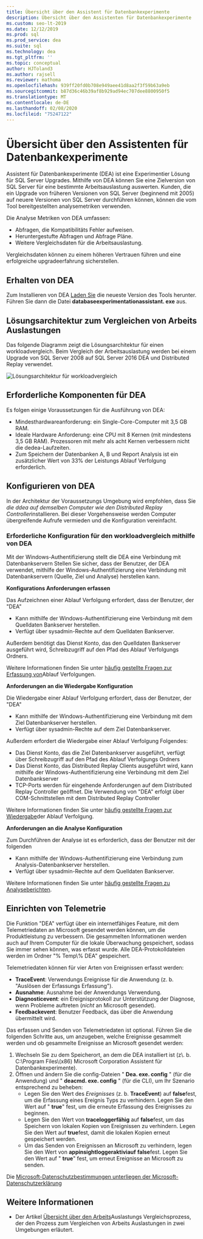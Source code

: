 ```yaml
---
title: Übersicht über den Assistent für Datenbankexperimente
description: Übersicht über den Assistenten für Datenbankexperimente
ms.custom: seo-lt-2019
ms.date: 12/12/2019
ms.prod: sql
ms.prod_service: dea
ms.suite: sql
ms.technology: dea
ms.tgt_pltfrm: ''
ms.topic: conceptual
author: HJToland3
ms.author: rajsell
ms.reviewer: mathoma
ms.openlocfilehash: 939ff20fd0b708e949aee41d8aa2f3f59b63a9eb
ms.sourcegitcommit: b87d36c46b39af8b929ad94ec707dee8800950f5
ms.translationtype: MT
ms.contentlocale: de-DE
ms.lasthandoff: 02/08/2020
ms.locfileid: "75247122"
---
```

# <a name="overview-of-database-experimentation-assistant"></a>Übersicht über den Assistenten für Datenbankexperimente

Assistent für Datenbankexperimente (DEA) ist eine Experimentier Lösung für SQL Server Upgrades. Mithilfe von DEA können Sie eine Zielversion von SQL Server für eine bestimmte Arbeitsauslastung auswerten. Kunden, die ein Upgrade von früheren Versionen von SQL Server (beginnend mit 2005) auf neuere Versionen von SQL Server durchführen können, können die vom Tool bereitgestellten analysemetriken verwenden.

Die Analyse Metriken von DEA umfassen:

- Abfragen, die Kompatibilitäts Fehler aufweisen.
- Heruntergestufte Abfragen und Abfrage Pläne.
- Weitere Vergleichsdaten für die Arbeitsauslastung.

Vergleichsdaten können zu einem höheren Vertrauen führen und eine erfolgreiche upgradeerfahrung sicherstellen.

## <a name="get-dea"></a>Erhalten von DEA

Zum Installieren von DEA [Laden Sie](https://www.microsoft.com/download/details.aspx?id=54090) die neueste Version des Tools herunter. Führen Sie dann die Datei **databaseexperimentationassistant. exe** aus.

## <a name="solution-architecture-for-comparing-workloads"></a>Lösungsarchitektur zum Vergleichen von Arbeits Auslastungen

Das folgende Diagramm zeigt die Lösungsarchitektur für einen workloadvergleich. Beim Vergleich der Arbeitsauslastung werden bei einem Upgrade von SQL Server 2008 auf SQL Server 2016 DEA und Distributed Replay verwendet.

![Lösungsarchitektur für workloadvergleich](./media/database-experimentation-assistant-overview/dea-overview-compare-solution-architecture.png)

## <a name="dea-prerequisites"></a>Erforderliche Komponenten für DEA

Es folgen einige Voraussetzungen für die Ausführung von DEA:

- Mindesthardwareanforderung: ein Single-Core-Computer mit 3,5 GB RAM.
- Ideale Hardware Anforderung: eine CPU mit 8 Kernen (mit mindestens 3,5 GB RAM). Prozessoren mit mehr als acht Kernen verbessern nicht die dedea-Laufzeiten.
- Zum Speichern der Datenbanken A, B und Report Analysis ist ein zusätzlicher Wert von 33% der Leistungs Ablauf Verfolgung erforderlich.

## <a name="configure-dea"></a>Konfigurieren von DEA

In der Architektur der Voraussetzungs Umgebung wird empfohlen, dass Sie *die ddea auf demselben Computer wie den Distributed Replay Controller*installieren. Bei dieser Vorgehensweise werden Computer übergreifende Aufrufe vermieden und die Konfiguration vereinfacht.

### <a name="required-configuration-for-workload-comparison-using-dea"></a>Erforderliche Konfiguration für den workloadvergleich mithilfe von DEA

Mit der Windows-Authentifizierung stellt die DEA eine Verbindung mit Datenbankservern Stellen Sie sicher, dass der Benutzer, der DEA verwendet, mithilfe der Windows-Authentifizierung eine Verbindung mit Datenbankservern (Quelle, Ziel und Analyse) herstellen kann.

**Konfigurations Anforderungen erfassen**

Das Aufzeichnen einer Ablauf Verfolgung erfordert, dass der Benutzer, der "DEA"

- Kann mithilfe der Windows-Authentifizierung eine Verbindung mit dem Quelldaten Bankserver herstellen.
- Verfügt über sysadmin-Rechte auf dem Quelldaten Bankserver.

Außerdem benötigt das Dienst Konto, das den Quelldaten Bankserver ausgeführt wird, Schreibzugriff auf den Pfad des Ablauf Verfolgungs Ordners.

Weitere Informationen finden Sie unter [häufig gestellte Fragen zur Erfassung von](database-experimentation-assistant-capture-trace.md#frequently-asked-questions-about-trace-capture)Ablauf Verfolgungen.

**Anforderungen an die Wiedergabe Konfiguration**

Die Wiedergabe einer Ablauf Verfolgung erfordert, dass der Benutzer, der "DEA"

- Kann mithilfe der Windows-Authentifizierung eine Verbindung mit dem Ziel Datenbankserver herstellen.
- Verfügt über sysadmin-Rechte auf dem Ziel Datenbankserver.

Außerdem erfordert die Wiedergabe einer Ablauf Verfolgung Folgendes:

- Das Dienst Konto, das die Ziel Datenbankserver ausgeführt, verfügt über Schreibzugriff auf den Pfad des Ablauf Verfolgungs Ordners
- Das Dienst Konto, das Distributed Replay Clients ausgeführt wird, kann mithilfe der Windows-Authentifizierung eine Verbindung mit dem Ziel Datenbankserver
- TCP-Ports werden für eingehende Anforderungen auf dem Distributed Replay Controller geöffnet. Die Verwendung von "DEA" erfolgt über COM-Schnittstellen mit dem Distributed Replay Controller

Weitere Informationen finden Sie unter [häufig gestellte Fragen zur Wiedergabe](database-experimentation-assistant-replay-trace.md#frequently-asked-questions-about-trace-replay)der Ablauf Verfolgung.

**Anforderungen an die Analyse Konfiguration**

Zum Durchführen der Analyse ist es erforderlich, dass der Benutzer mit der folgenden

- Kann mithilfe der Windows-Authentifizierung eine Verbindung zum Analysis-Datenbankserver herstellen.
- Verfügt über sysadmin-Rechte auf dem Quelldaten Bankserver.

Weitere Informationen finden Sie unter [häufig gestellte Fragen zu Analyseberichten](database-experimentation-assistant-create-report.md#frequently-asked-questions-about-analysis-reports).

## <a name="set-up-telemetry"></a>Einrichten von Telemetrie

Die Funktion "DEA" verfügt über ein internetfähiges Feature, mit dem Telemetriedaten an Microsoft gesendet werden können, um die Produktleistung zu verbessern. Die gesammelten Informationen werden auch auf Ihrem Computer für die lokale Überwachung gespeichert, sodass Sie immer sehen können, was erfasst wurde. Alle DEA-Protokolldateien werden im Ordner "% Temp\\% DEA" gespeichert.

Telemetriedaten können für vier Arten von Ereignissen erfasst werden:

- **TraceEvent**: Verwendungs Ereignisse für die Anwendung (z. b. "Auslösen der Erfassungs Erfassung").
- **Ausnahme**: Ausnahme bei der Anwendungs Verwendung.
- **Diagnosticevent**: ein Ereignisprotokoll zur Unterstützung der Diagnose, wenn Probleme auftreten (*nicht* an Microsoft gesendet).
- **Feedbackevent**: Benutzer Feedback, das über die Anwendung übermittelt wird.

Das erfassen und Senden von Telemetriedaten ist optional. Führen Sie die folgenden Schritte aus, um anzugeben, welche Ereignisse gesammelt werden und ob gesammelte Ereignisse an Microsoft gesendet werden:

1. Wechseln Sie zu dem Speicherort, an dem die DEA installiert ist (z\\. b. C:\\Program Files\\(x86) Microsoft Corporation Assistent für Datenbankexperimente).
2. Öffnen und ändern Sie die config-Dateien " **Dea. exe. config** " (für die Anwendung) und " **deacmd. exe. config** " (für die CLI), um Ihr Szenario entsprechend zu beheben:
    - Legen Sie den Wert des *Ereignisses* (z. b. **TraceEvent**) auf **false**fest, um die Erfassung eines Ereignis Typs zu verhindern. Legen Sie den Wert auf " **true**" fest, um die erneute Erfassung des Ereignisses zu beginnen.
    - Legen Sie den Wert von **traceloggerfähig** auf **false**fest, um das Speichern von lokalen Kopien von Ereignissen zu verhindern. Legen Sie den Wert auf **true**fest, damit die lokalen Kopien erneut gespeichert werden.
    - Um das Senden von Ereignissen an Microsoft zu verhindern, legen Sie den Wert von **appinsightloggeraktiviauf** **false**fest. Legen Sie den Wert auf " **true**" fest, um erneut Ereignisse an Microsoft zu senden.

Die [Microsoft-Datenschutzbestimmungen unterliegen der Microsoft-Datenschutzerklärung](https://aka.ms/dea-privacy)

## <a name="see-also"></a>Weitere Informationen

- Der Artikel [Übersicht über den Arbeits](database-experimentation-assistant-get-started.md)Auslastungs Vergleichsprozess, der den Prozess zum Vergleichen von Arbeits Auslastungen in zwei Umgebungen erläutert.
